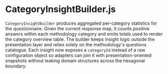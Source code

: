 # CategoryInsightBuilder.js

`CategoryInsightBuilder` produces aggregated per-category statistics for the questionnaire. Given the current response map, it counts positive answers within each methodology category and emits totals used to render the category overview table. The builder keeps insight logic outside the presentation layer and relies solely on the methodology's questions catalogue. Each insight now exposes a `categoryId` instead of a raw configuration object so adapters can join it with presentation-oriented snapshots without leaking domain structures across the hexagonal boundary.
